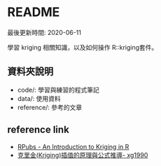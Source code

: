 # README

最後更新時間: 2020-06-11

學習 kriging 相關知識，以及如何操作 R::kriging套件。

## 資料夾說明

- code/: 學習與練習的程式筆記
- data/: 使用資料
- reference/: 參考的文章

## reference link

- [RPubs - An Introduction to Kriging in R](https://rpubs.com/nabilabd/118172)
- [克里金(Kriging)插值的原理與公式推導- xg1990](https://xg1990.com/blog/archives/222)
